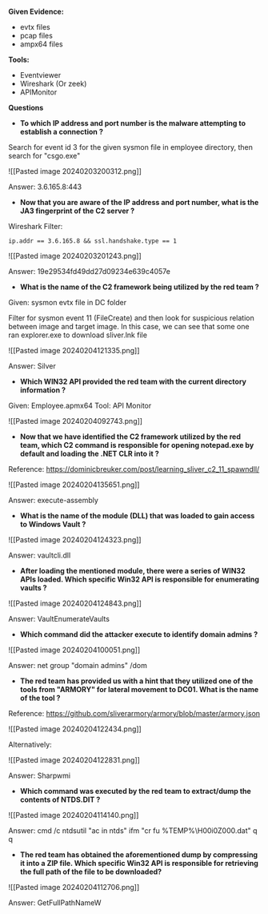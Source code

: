 **Given Evidence:**
- evtx files
- pcap files
- ampx64 files

**Tools:**
- Eventviewer
- Wireshark (Or zeek)
- APIMonitor






**Questions**


- **To which IP address and port number is the malware attempting to establish a connection ?**

Search for event id 3 for the given sysmon file in employee directory, then search for "csgo.exe"

![[Pasted image 20240203200312.png]]

Answer: 3.6.165.8:443

- **Now that you are aware of the IP address and port number, what is the JA3 fingerprint of the C2 server ?**

Wireshark Filter:

```
ip.addr == 3.6.165.8 && ssl.handshake.type == 1
```


![[Pasted image 20240203201243.png]]

Answer: 19e29534fd49dd27d09234e639c4057e



- **What is the name of the C2 framework being utilized by the red team ?**

Given:  sysmon evtx file in DC folder

Filter for sysmon event 11 (FileCreate) and then look for suspicious relation between image and target image. In this case, we can see that some one ran explorer.exe to download sliver.lnk file

![[Pasted image 20240204121335.png]]


Answer: Silver

- **Which WIN32 API provided the red team with the current directory information ?**


Given: Employee.apmx64
Tool: API Monitor

![[Pasted image 20240204092743.png]]
- **Now that we have identified the C2 framework utilized by the red team, which C2 command is responsible for opening notepad.exe by default and loading the .NET CLR into it ?**

Reference:
https://dominicbreuker.com/post/learning_sliver_c2_11_spawndll/

![[Pasted image 20240204135651.png]]

Answer:  execute-assembly

- **What is the name of the module (DLL) that was loaded to gain access to Windows Vault ?**

![[Pasted image 20240204124323.png]]

Answer: vaultcli.dll

- **After loading the mentioned module, there were a series of WIN32 APIs loaded. Which specific Win32 API is responsible for enumerating vaults ?**

![[Pasted image 20240204124843.png]]

Answer: VaultEnumerateVaults


- **Which command did the attacker execute to identify domain admins ?**

![[Pasted image 20240204100051.png]]

Answer: net group "domain admins" /dom


- **The red team has provided us with a hint that they utilized one of the tools from "ARMORY" for lateral movement to DC01. What is the name of the tool ?**

Reference: 
https://github.com/sliverarmory/armory/blob/master/armory.json

![[Pasted image 20240204122434.png]]



Alternatively:

![[Pasted image 20240204122831.png]]

Answer: Sharpwmi

- **Which command was executed by the red team to extract/dump the contents of NTDS.DIT ?**

![[Pasted image 20240204114140.png]]

Answer: cmd /c ntdsutil "ac in ntds" ifm "cr fu %TEMP%\H00i0Z000.dat" q q

- **The red team has obtained the aforementioned dump by compressing it into a ZIP file. Which specific Win32 API is responsible for retrieving the full path of the file to be downloaded?**

![[Pasted image 20240204112706.png]]


Answer: GetFullPathNameW
